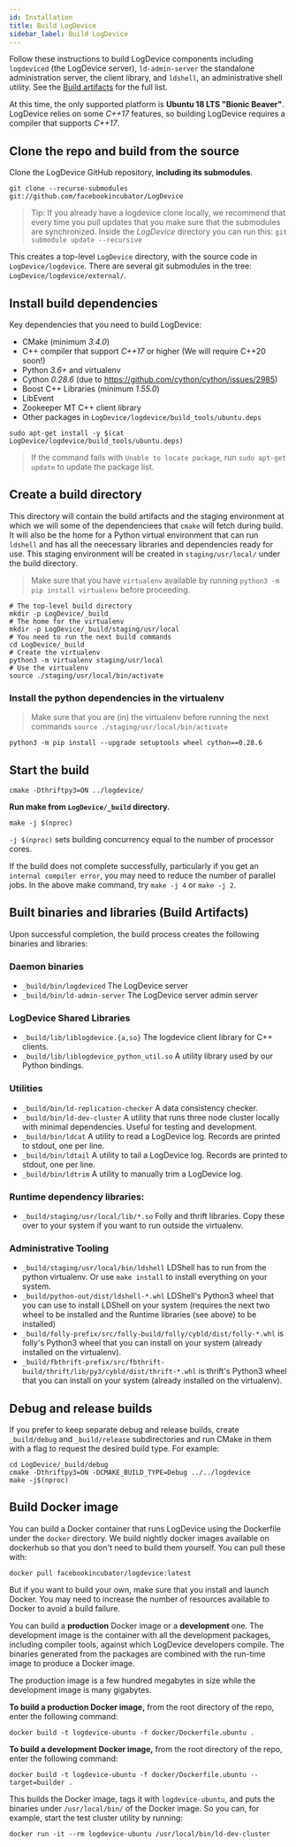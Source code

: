 ```yaml
---
id: Installation
title: Build LogDevice
sidebar_label: Build LogDevice
---
```

Follow these instructions to build LogDevice components including `logdeviced` (the LogDevice server), `ld-admin-server` the standalone administration server, the client library, and `ldshell`, an administrative shell utility. See the [Build artifacts](#built-binaries-and-libraries-build-artifacts) for the full list.

At this time, the only supported platform is **Ubuntu 18 LTS "Bionic Beaver"**. LogDevice relies on some *C++17* features, so building LogDevice requires a compiler that supports *C++17*.

## Clone the repo and build from the source

Clone the LogDevice GitHub repository, **including its submodules**.

```shell-session
git clone --recurse-submodules git://github.com/facebookincubator/LogDevice
```

> Tip: If you already have a logdevice clone locally, we recommend that every time you
pull updates that you make sure that the submodules are synchronized. Inside the
*LogDevice* directory you can run this: `git submodule update --recursive`

This creates a top-level `LogDevice` directory, with the source code in `LogDevice/logdevice`. There are several git submodules in the tree: `LogDevice/logdevice/external/`.

## Install build dependencies

Key dependencies that you need to build LogDevice:
- CMake (minimum *3.4.0*)
- C++ compiler that support *C++17* or higher (We will require C++20 soon!)
- Python *3.6+* and virtualenv
- Cython *0.28.6* (due to https://github.com/cython/cython/issues/2985)
- Boost C++ Libraries (minimum *1.55.0*)
- LibEvent
- Zookeeper MT C++ client library
- Other packages in `LogDevice/logdevice/build_tools/ubuntu.deps`


```shell-session
sudo apt-get install -y $(cat LogDevice/logdevice/build_tools/ubuntu.deps)
```

> If the command fails with `Unable to locate package`, run `sudo apt-get update` to update the package list.


## Create a build directory

This directory will contain the build artifacts and the staging environment at
which we will some of the dependenciees that `cmake` will fetch during build. It
will also be the home for a Python virtual environment that can run `ldshell`
and has all the neecessary libraries and dependencies ready for use. This
staging environment will be created in `staging/usr/local/` under the build
directory.

> Make sure that you have `virtualenv` available by running `python3 -m pip
> install virtualenv` before proceeding.

```shell-session
# The top-level build directory
mkdir -p LogDevice/_build
# The home for the virtualenv
mkdir -p LogDevice/_build/staging/usr/local
# You need to run the next build commands
cd LogDevice/_build
# Create the virtualenv
python3 -m virtualenv staging/usr/local
# Use the virtualenv
source ./staging/usr/local/bin/activate
```

### Install the python dependencies in the virtualenv
> Make sure that you are (in) the virtualenv before running the next commands
> `source ./staging/usr/local/bin/activate`

```shell-session
python3 -m pip install --upgrade setuptools wheel cython==0.28.6
```

## Start the build

```shell-session
cmake -Dthriftpy3=ON ../logdevice/
```

**Run make from `LogDevice/_build` directory.**

```shell-session
make -j $(nproc)
```

`-j $(nproc)` sets building concurrency equal to the number of processor cores.

If the build does not complete successfully, particularly if you get an `internal compiler error`,
you may need to reduce the number of parallel jobs. In the above make command, try `make -j 4` or `make -j 2`.

## Built binaries and libraries (Build Artifacts)

Upon successful completion, the build process creates the following binaries and libraries:

### Daemon binaries
* `_build/bin/logdeviced` The LogDevice server
* `_build/bin/ld-admin-server` The LogDevice server admin server
### LogDevice Shared Libraries
* `_build/lib/liblogdevice.{a,so}` The logdevice client library for C++ clients.
* `_build/lib/liblogdevice_python_util.so` A utility library used by our Python bindings.

### Utilities
* `_build/bin/ld-replication-checker` A data consistency checker.
* `_build/bin/ld-dev-cluster` A utility that runs three node cluster locally
with minimal dependencies. Useful for testing and development.
* `_build/bin/ldcat` A utility to read a LogDevice log.  Records are printed to stdout, one per line.
* `_build/bin/ldtail` A utility to tail a LogDevice log.  Records are printed to stdout, one per line.
* `_build/bin/ldtrim` A utility to manually trim a LogDevice log.

### Runtime dependency libraries:

* `_build/staging/usr/local/lib/*.so` Folly and thrift libraries. Copy these
                                 over to your system if you want to run outside
                                 the virtualenv.

### Administrative Tooling
* `_build/staging/usr/local/bin/ldshell` LDShell has to run from the python
virtualenv. Or use `make install` to install everything on your system.
* `_build/python-out/dist/ldshell-*.whl` LDShell's Python3 wheel that you can
use to install LDShell on your system (requires the next two wheel to be
installed and the Runtime libraries (see above) to be installed)
* `_build/folly-prefix/src/folly-build/folly/cybld/dist/folly-*.whl` is folly's Python3 wheel that you can install on your system (already installed on the virtualenv).
* `_build/fbthrift-prefix/src/fbthrift-build/thrift/lib/py3/cybld/dist/thrift-*.whl` is thrift's Python3 wheel that you can install on your system (already installed on the virtualenv).

## Debug and release builds

If you prefer to keep separate debug and release builds, create `_build/debug` and `_build/release` subdirectories and run CMake in them with a flag to request the desired build type. For example:

```shell-session
cd LogDevice/_build/debug
cmake -Dthriftpy3=ON -DCMAKE_BUILD_TYPE=Debug ../../logdevice
make -j$(nproc)
```

## Build Docker image

You can build a Docker container that runs LogDevice using the Dockerfile under the `docker` directory. We build nightly docker images available on dockerhub so that you don't need to build them yourself. You can pull these with:

```shell-sssion
docker pull facebookincubator/logdevice:latest
```

But if you want to build your own, make sure that you install and launch Docker. You may need to increase the number of resources available to Docker to avoid a build failure.

You can build a **production** Docker image or a **development** one.
The development image is the container with all the development packages, including compiler tools, against which LogDevice developers compile.
The binaries generated from the packages are combined with the run-time image to produce a Docker image.

The production image is a few hundred megabytes in size while the development image is many gigabytes.

**To build a production Docker image,** from the root directory of the repo, enter the following command:

```shell-session
docker build -t logdevice-ubuntu -f docker/Dockerfile.ubuntu .
```


**To build a development Docker image,** from the root directory of the repo, enter the following command:

```shell-session
docker build -t logdevice-ubuntu -f docker/Dockerfile.ubuntu --target=builder .
```

This builds the Docker image, tags it with `logdevice-ubuntu`, and puts the binaries under `/usr/local/bin/` of the Docker image. So you can, for example, start the test cluster utility by running:

```shell-session
docker run -it --rm logdevice-ubuntu /usr/local/bin/ld-dev-cluster
```
